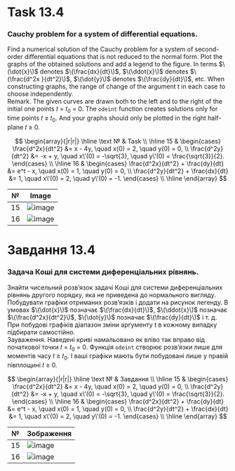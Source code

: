 # Task 13.4

### Cauchy problem for a system of differential equations.

Find a numerical solution of the Cauchy problem for a system of second-order differential equations that is not reduced to the normal form. Plot the graphs of the obtained solutions and add a legend to the figure.
In terms $\(\dot{x}\)$ denotes $\(\frac{dx}{dt}\)$, $\(\ddot{x}\)$ denotes $\(\frac{d^2x }{dt^2}\)$, $\(\dot{y}\)$ denotes $\(\frac{dy}{dt}\)$, etc. When constructing graphs, the range of change of the argument t in each case to choose independently.\
Remark. The given curves are drawn both to the left and to the right of the initial one
points 𝑡 = 𝑡<sub>0</sub> = 0. The ```odeint``` function creates solutions only for time points
𝑡 ≥ 𝑡<sub>0</sub>. And your graphs should only be plotted in the right half-plane 𝑡 ≥ 0.

$$
\begin{array}{|r|r|}
\hline
\text № & Task
\\
\hline
 15 & 
\begin{cases}
\frac{d^2x}{dt^2} &= x - 4y, \quad x(0) = 2, \quad y(0) = 0, \\
\frac{d^2y}{dt^2} &= -x + y, \quad x\'(0) = -\sqrt{3}, \quad y\'(0) = \frac{\sqrt{3}}{2}.
\end{cases}
\\
\hline
16 & 
\begin{cases}
\frac{d^2x}{dt^2} + \frac{dy}{dt} &= e^t - x, \quad x(0) = 1, \quad y(0) = 0, \\
\frac{d^2y}{dt^2} + \frac{dx}{dt} &= 1, \quad x\'(0) = 2, \quad y\'(0) = -1.
\end{cases}
\\
\hline
\end{array}
$$

| №  | Image  |
|---|---|
|  15 |  ![image](https://github.com/MaksymAndreiev/PythonScientificResearchCourse/assets/29687267/456e5ca5-5e5b-414e-bd4e-1e8bd69f680b) |
|  16 | ![image](https://github.com/MaksymAndreiev/PythonScientificResearchCourse/assets/29687267/0ada08a3-a6fa-4916-ae3c-a1b0efa3282a) |

# Завдання 13.4

### Задача Коші для системи диференціальних рівнянь.

Знайти чисельний розв’язок задачі Коші для системи
диференціальних рівнянь другого порядку, яка не приведена до нормального
вигляду. Побудувати графіки отриманих розв’язків і додати на рисунок легенду.
В умовах $\(\dot{x}\)$ позначає $\(\frac{dx}{dt}\)$, $\(\ddot{x}\)$ позначає $\(\frac{d^2x}{dt^2}\)$, $\(\dot{y}\)$
позначає $\(\frac{dy}{dt}\)$ і т. д. При побудові графіків діапазон
зміни аргументу t в кожному випадку підбирати самостійно.\
Зауваження. Наведені криві намальовано як вліво так вправо від початкової
точки 𝑡 = 𝑡<sub>0</sub> = 0. Функція ```odeint``` створює розв’язки лише для моментів часу
𝑡 ≥ 𝑡<sub>0</sub>. І ваші графіки мають бути побудовані лише у правій півплощині 𝑡 ≥ 0.

$$
\begin{array}{|r|r|}
\hline
\text № & Завдання
\\
\hline
 15 & 
\begin{cases}
\frac{d^2x}{dt^2} &= x - 4y, \quad x(0) = 2, \quad y(0) = 0, \\
\frac{d^2y}{dt^2} &= -x + y, \quad x\'(0) = -\sqrt{3}, \quad y\'(0) = \frac{\sqrt{3}}{2}.
\end{cases}
\\
\hline
16 & 
\begin{cases}
\frac{d^2x}{dt^2} + \frac{dy}{dt} &= e^t - x, \quad x(0) = 1, \quad y(0) = 0, \\
\frac{d^2y}{dt^2} + \frac{dx}{dt} &= 1, \quad x\'(0) = 2, \quad y\'(0) = -1.
\end{cases}
\\
\hline
\end{array}
$$

| №  | Зображення  |
|---|---|
|  15 |  ![image](https://github.com/MaksymAndreiev/PythonScientificResearchCourse/assets/29687267/456e5ca5-5e5b-414e-bd4e-1e8bd69f680b) |
|  16 | ![image](https://github.com/MaksymAndreiev/PythonScientificResearchCourse/assets/29687267/0ada08a3-a6fa-4916-ae3c-a1b0efa3282a) |
